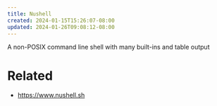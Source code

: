 ```yaml
---
title: Nushell
created: 2024-01-15T15:26:07-08:00
updated: 2024-01-26T09:08:12-08:00
---
```


A non-POSIX command line shell with many built-ins and table output

# Related

* https://www.nushell.sh

